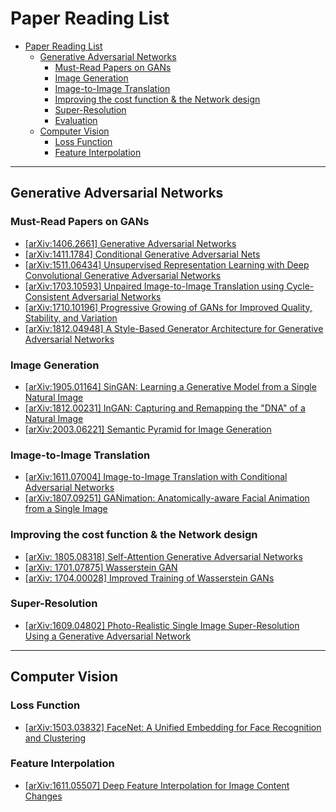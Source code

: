 # Paper Reading List

<!-- TOC -->
- [Paper Reading List](#paper-reading-list)
  - [Generative Adversarial Networks](#generative-adversarial-networks)
	- [Must-Read Papers on GANs](#must-read-papers-on-GANs)
    - [Image Generation](#image-generation)
    - [Image-to-Image Translation](#image-to-image-translation)
    - [Improving the cost function & the Network design](#improving-the-cost-function-the-network-design)
    - [Super-Resolution](#super-resolution)
    - [Evaluation](#evaluation)
  - [Computer Vision](#computer-vision)
	- [Loss Function](#loss-function)
	- [Feature Interpolation](#feature-interpolation)
<!-- /TOC -->

---

<a id="markdown-generative-adversarial-networks" name="generative-adversarial-networks"></a>
## Generative Adversarial Networks

<a id="markdown-must-read-papers-on-GANs" name="must-read-papers-on-GANs"></a>
### Must-Read Papers on GANs
- [[arXiv:1406.2661] Generative Adversarial Networks](https://arxiv.org/abs/1406.2661)
- [[arXiv:1411.1784] Conditional Generative Adversarial Nets](https://arxiv.org/abs/1411.1784)
- [[arXiv:1511.06434] Unsupervised Representation Learning with Deep Convolutional Generative Adversarial Networks](https://arxiv.org/abs/1511.06434)
- [[arXiv:1703.10593] Unpaired Image-to-Image Translation using Cycle-Consistent Adversarial Networks](https://arxiv.org/abs/1703.10593)
- [[arXiv:1710.10196] Progressive Growing of GANs for Improved Quality, Stability, and Variation](https://arxiv.org/abs/1710.10196)
- [[arXiv:1812.04948] A Style-Based Generator Architecture for Generative Adversarial Networks](https://arxiv.org/abs/1812.04948)

<a id="markdown-image-generation" name="image-generation"></a>
### Image Generation

- [[arXiv:1905.01164] SinGAN: Learning a Generative Model from a Single Natural Image](https://arxiv.org/abs/1905.01164)
- [[arXiv:1812.00231] InGAN: Capturing and Remapping the "DNA" of a Natural Image](https://arxiv.org/abs/1812.00231) 
- [[arXiv:2003.06221] Semantic Pyramid for Image Generation](https://arxiv.org/abs/2003.06221)

<a id="markdown-image-to-image-translation" name="image-to-image-translation"></a>
### Image-to-Image Translation

- [[arXiv:1611.07004] Image-to-Image Translation with Conditional Adversarial Networks](https://arxiv.org/abs/1611.07004)
- [[arXiv:1807.09251] GANimation: Anatomically-aware Facial Animation from a Single Image](https://arxiv.org/abs/1807.09251)

<a id="markdown-improving-the-cost-function-the-network-design" name="improving-the-cost-function-the-network-design"></a>
### Improving the cost function & the Network design

-	[[arXiv: 1805.08318] Self-Attention Generative Adversarial Networks](https://arxiv.org/abs/1805.08318)
-	[[arXiv: 1701.07875] Wasserstein GAN](https://arxiv.org/abs/1701.07875)
-	[[arXiv: 1704.00028] Improved Training of Wasserstein GANs](https://arxiv.org/abs/1704.00028)

<a id="markdown-super-resolution" name="super-resolution"></a>
### Super-Resolution

- [[arXiv:1609.04802] Photo-Realistic Single Image Super-Resolution Using a Generative Adversarial Network](https://arxiv.org/abs/1609.04802)
---

<a id="markdown-computer-vision" name="computer-vision"></a>
## Computer Vision

<a id="markdown-loss-function" name="loss-function"></a>
### Loss Function

- [[arXiv:1503.03832] FaceNet: A Unified Embedding for Face Recognition and Clustering](https://arxiv.org/abs/1503.03832)

<a id="markdown-feature-interpolation" name="feature-interpolation"></a>
### Feature Interpolation
- [[arXiv:1611.05507] Deep Feature Interpolation for Image Content Changes](https://arxiv.org/abs/1611.05507)
